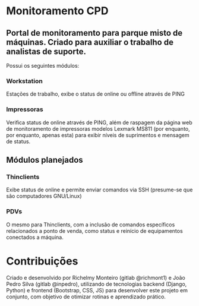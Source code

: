# Monitoramento CPD

## Portal de monitoramento para parque misto de máquinas. Criado para auxiliar o trabalho de analistas de suporte.  
Possui os seguintes módulos:
### Workstation
Estações de trabalho, exibe o status de online ou offline através de PING

### Impressoras
Verifica status de online através de PING, além de raspagem da página web de monitoramento de impressoras modelos Lexmark MS811 (por enquanto, por enquanto, apenas esta) para exibir níveis de suprimentos e mensagem de status.  

## Módulos planejados

### Thinclients
Exibe status de online e permite enviar comandos via SSH (presume-se que são computadores GNU/Linux)

### PDVs
O mesmo para Thinclients, com a inclusão de comandos específicos relacionados a ponto de venda, como status e reinício de equipamentos conectados a máquina.

# Contribuições
Criado e desenvolvido por Richelmy Monteiro (gitlab @richmont1) e João Pedro Silva (gitlab @inpedro), utilizando de tecnologias backend (Django, Python) e frontend (Bootstrap, CSS, JS) para desenvolver este projeto em conjunto, com objetivo de otimizar rotinas e aprendizado prático.